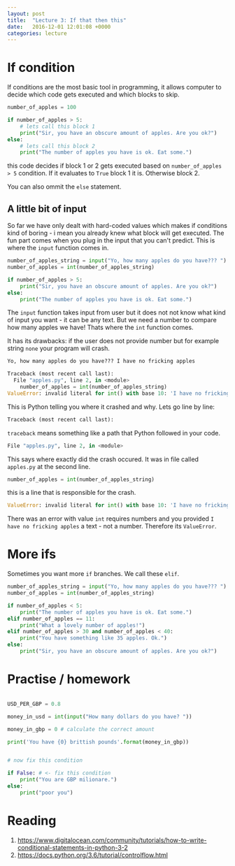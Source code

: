 ```yaml
---
layout: post
title:  "Lecture 3: If that then this"
date:   2016-12-01 12:01:08 +0000
categories: lecture
---
```


# If condition

If conditions are the most basic tool in programming, it allows computer to decide which code gets executed and which blocks to skip.

```python
number_of_apples = 100

if number_of_apples > 5:
    # lets call this block 1
    print("Sir, you have an obscure amount of apples. Are you ok?")
else:
    # lets call this block 2
    print("The number of apples you have is ok. Eat some.")
```

this code decides if block 1 or 2 gets executed based on ``number_of_apples > 5`` condition. If it evaluates to ``True`` block 1 it is. Otherwise block 2. 

You can also ommit the ``else`` statement.

## A little bit of input 

So far we have only dealt with hard-coded values which makes if conditions kind of boring - i mean you already knew what block will get executed. The fun part comes when you plug in the input that you can't predict. This is where the ``input`` function comes in. 


```python
number_of_apples_string = input("Yo, how many apples do you have??? ")
number_of_apples = int(number_of_apples_string)

if number_of_apples > 5:
    print("Sir, you have an obscure amount of apples. Are you ok?")
else:
    print("The number of apples you have is ok. Eat some.")
```

The ``input`` function takes input from user but it does not not know what kind of input you want - it can be any text. But we need a number to compare how many apples we have! Thats where the ``int`` function comes. 

It has its drawbacks: if the user does not provide number but for example string ``none`` your program will crash.



```python 
Yo, how many apples do you have??? I have no fricking apples

Traceback (most recent call last):
  File "apples.py", line 2, in <module>
    number_of_apples = int(number_of_apples_string)
ValueError: invalid literal for int() with base 10: 'I have no fricking apples'
```

This is Python telling you where it crashed and why. Lets go line by line: 


```python 
Traceback (most recent call last):
```

``traceback`` means something like a path that Python followed in your code.  


```python 
File "apples.py", line 2, in <module>
```

This says where exactly did the crash occured. It was in file called ``apples.py`` at the second line.


```python 
number_of_apples = int(number_of_apples_string)
```

this is a line that is responsible for the crash. 


```python 
ValueError: invalid literal for int() with base 10: 'I have no fricking apples'
```

There was an error with value ``int`` requires numbers and you provided ``I have no fricking apples`` a text - not a number. Therefore its ``ValueError``. 



# More ifs

Sometimes you want more ``if`` branches. We call these ``elif``. 

```python
number_of_apples_string = input("Yo, how many apples do you have??? ")
number_of_apples = int(number_of_apples_string)

if number_of_apples < 5:
    print("The number of apples you have is ok. Eat some.")
elif number_of_apples == 11:
	print("What a lovely number of apples!")
elif number_of_apples > 30 and number_of_apples < 40:
	print("You have something like 35 apples. Ok.") 
else:
    print("Sir, you have an obscure amount of apples. Are you ok?")
```

# Practise / homework


```python

USD_PER_GBP = 0.8

money_in_usd = int(input("How many dollars do you have? "))

money_in_gbp = 0 # calculate the correct amount

print('You have {0} brittish pounds'.format(money_in_gbp))


# now fix this condition 

if False: # <- fix this condition
    print("You are GBP milionare.")
else:
    print("poor you")

```

# Reading

1. https://www.digitalocean.com/community/tutorials/how-to-write-conditional-statements-in-python-3-2
2. https://docs.python.org/3.6/tutorial/controlflow.html